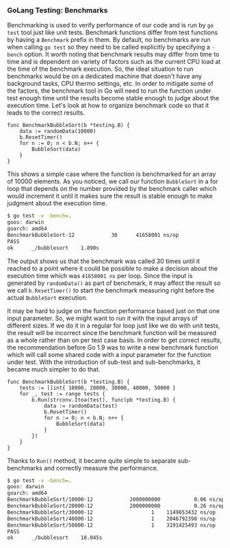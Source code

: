 ### GoLang Testing: Benchmarks

Benchmarking is used to verify performance of our code and is run by `go test` tool just like unit tests. Benchmark functions differ from test functions by having a `Benchmark` prefix in them. By default, no benchmarks are run when calling `go test` so they need to be called explicitly by specifying a `-bench` option. It worth noting that benchmark results may differ from time to time and is dependent on variety of factors such as the current CPU load at the time of the benchmark execution. So, the ideal situation to run benchmarks would be on a dedicated machine that doesn't have any background tasks, CPU thermo settings, etc. In order to mitigate some of the factors, the benchmark tool in Go will need to run the function under test enough time until the results become stable enough to judge about the execution time. Let's look at how to organize benchmark code so that it leads to the correct results.

```golang
func BenchmarkBubbleSort(b *testing.B) {
	data := randomData(10000)
	b.ResetTimer()
	for n := 0; n < b.N; n++ {
        BubbleSort(data)
    }
}
```

This shows a simple case where the function is benchmarked for an array of 10000 elements. As you noticed, we call our function `BubbleSort` in a for loop that depends on the number provided by the benchmark caller which would increment it until it makes sure the result is stable enough to make judgment about the execution time. 

```bash
$ go test -v -bench=.
goos: darwin
goarch: amd64
BenchmarkBubbleSort-12    	      30	  41658001 ns/op
PASS
ok  	_/bubblesort	1.890s
```

The output shows us that the benchmark was called 30 times until it reached to a point where it could be possible to make a decision about the execution time which was `41658001 ns` per loop. Since the input is generated by `randomData()` as part of benchmark, it may affect the result so we call `b.ResetTimer()` to start the benchmark measuring right before the actual `BubbleSort` execution.

It may be hard to judge on the function performance based just on that one input parameter. So, we might want to run it with the input arrays of different sizes. If we do it in a regular for loop just like we do with unit tests, the result will be incorrect since the benchmark function will be measured as a whole rather than on per test case basis. In order to get correct results, the recommendation before Go 1.9 was to write a new benchmark function which will call some shared code with a input parameter for the function under test. With the introduction of sub-test and sub-benchmarks, it became much simpler to do that.

```golang
func BenchmarkBubbleSort(b *testing.B) {
	tests := []int{ 10000, 20000, 30000, 40000, 50000 }
	for _, test := range tests {
		b.Run(strconv.Itoa(test), func(pb *testing.B) {
			data := randomData(test)
			b.ResetTimer()
			for n := 0; n < b.N; n++ {
				BubbleSort(data)
			}
		})
	}
}
```

Thanks to `Run()` method, it became quite simple to separate sub-benchmarks and correctly measure the performance.

```bash
$ go test -v -bench=.
goos: darwin
goarch: amd64
BenchmarkBubbleSort/10000-12         	2000000000	         0.06 ns/op
BenchmarkBubbleSort/20000-12         	2000000000	         0.26 ns/op
BenchmarkBubbleSort/30000-12         	       1	1149653432 ns/op
BenchmarkBubbleSort/40000-12         	       1	2046792398 ns/op
BenchmarkBubbleSort/50000-12         	       1	3191425493 ns/op
PASS
ok  	_/bubblesort	18.045s
```